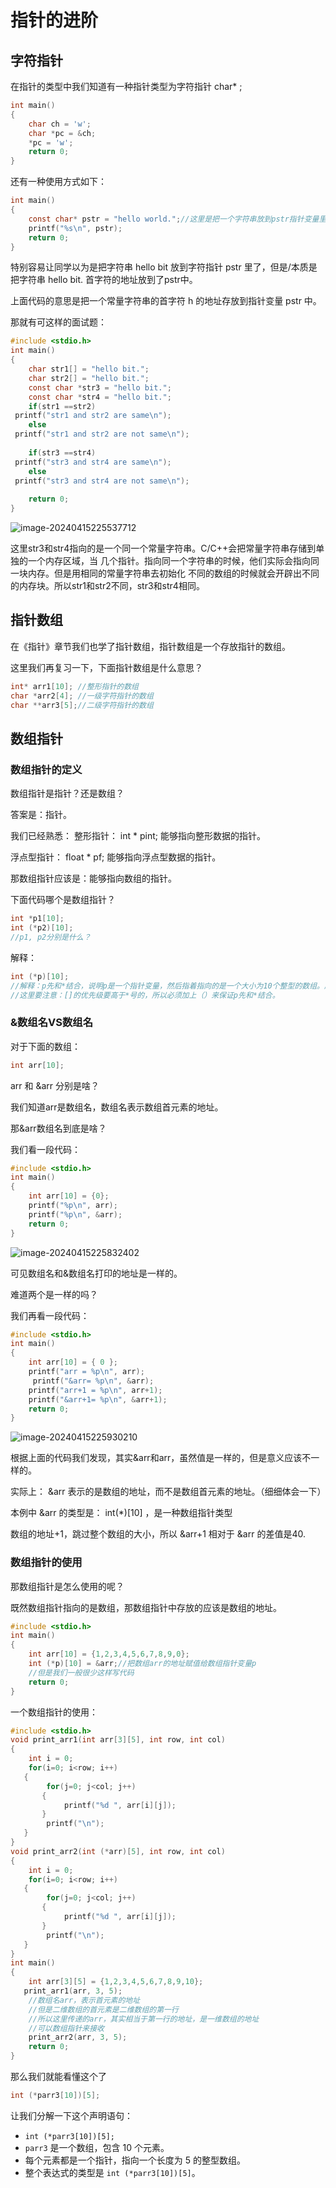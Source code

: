 # 指针的进阶

## 字符指针

在指针的类型中我们知道有一种指针类型为字符指针 char* ;

```c
int main()
{
    char ch = 'w';
    char *pc = &ch;
    *pc = 'w';
    return 0;
}
```

还有一种使用方式如下：

```c
int main()
{
    const char* pstr = "hello world.";//这里是把一个字符串放到pstr指针变量里了吗？
    printf("%s\n", pstr);
    return 0;
}
```

特别容易让同学以为是把字符串 hello bit 放到字符指针 pstr 里了，但是/本质是把字符串 hello  bit. 首字符的地址放到了pstr中。



上面代码的意思是把一个常量字符串的首字符 h 的地址存放到指针变量 pstr 中。 

那就有可这样的面试题：

```c
#include <stdio.h>
int main()
{
    char str1[] = "hello bit.";
    char str2[] = "hello bit.";
    const char *str3 = "hello bit.";
    const char *str4 = "hello bit.";
    if(str1 ==str2)
 printf("str1 and str2 are same\n");
    else
 printf("str1 and str2 are not same\n");
       
    if(str3 ==str4)
 printf("str3 and str4 are same\n");
    else
 printf("str3 and str4 are not same\n");
       
    return 0;
}
```

![image-20240415225537712](https://gitee.com/jason_pei/typora-bed/raw/master/image/202404152255868.png)

这里str3和str4指向的是一个同一个常量字符串。C/C++会把常量字符串存储到单独的一个内存区域，当 几个指针。指向同一个字符串的时候，他们实际会指向同一块内存。但是用相同的常量字符串去初始化 不同的数组的时候就会开辟出不同的内存块。所以str1和str2不同，str3和str4相同。

## 指针数组

在《指针》章节我们也学了指针数组，指针数组是一个存放指针的数组。

 这里我们再复习一下，下面指针数组是什么意思？

```c
int* arr1[10]; //整形指针的数组
char *arr2[4]; //一级字符指针的数组
char **arr3[5];//二级字符指针的数组
```

## 数组指针

### 数组指针的定义

数组指针是指针？还是数组？

 答案是：指针。 

我们已经熟悉： 整形指针： int * pint; 能够指向整形数据的指针。 

浮点型指针： float * pf; 能够指向浮点型数据的指针。 

那数组指针应该是：能够指向数组的指针。 

下面代码哪个是数组指针？

```c
int *p1[10];
int (*p2)[10];
//p1, p2分别是什么？
```

解释：

```c
int (*p)[10];
//解释：p先和*结合，说明p是一个指针变量，然后指着指向的是一个大小为10个整型的数组。所以p是一个指针，指向一个数组，叫数组指针。
//这里要注意：[]的优先级要高于*号的，所以必须加上（）来保证p先和*结合。
```

###  &数组名VS数组名

对于下面的数组：

```c
int arr[10];
```

arr 和 &arr 分别是啥？ 

我们知道arr是数组名，数组名表示数组首元素的地址。 

那&arr数组名到底是啥？ 

我们看一段代码：



```c
#include <stdio.h>
int main()
{
    int arr[10] = {0};
    printf("%p\n", arr);
    printf("%p\n", &arr);
    return 0;
}
```

![image-20240415225832402](https://gitee.com/jason_pei/typora-bed/raw/master/image/202404152258438.png)

可见数组名和&数组名打印的地址是一样的。

 难道两个是一样的吗？

 我们再看一段代码：

```c
#include <stdio.h>
int main()
{
 	int arr[10] = { 0 };
 	printf("arr = %p\n", arr);
	 printf("&arr= %p\n", &arr);
 	printf("arr+1 = %p\n", arr+1);
 	printf("&arr+1= %p\n", &arr+1);
 	return 0;
}
```

![image-20240415225930210](https://gitee.com/jason_pei/typora-bed/raw/master/image/202404152259249.png)

根据上面的代码我们发现，其实&arr和arr，虽然值是一样的，但是意义应该不一样的。

 实际上： &arr 表示的是数组的地址，而不是数组首元素的地址。（细细体会一下） 

本例中 &arr 的类型是： int(*)[10] ，是一种数组指针类型 

数组的地址+1，跳过整个数组的大小，所以 &arr+1 相对于 &arr 的差值是40.

### 数组指针的使用

那数组指针是怎么使用的呢？ 

既然数组指针指向的是数组，那数组指针中存放的应该是数组的地址。

```c
#include <stdio.h>
int main()
{
    int arr[10] = {1,2,3,4,5,6,7,8,9,0};
    int (*p)[10] = &arr;//把数组arr的地址赋值给数组指针变量p
    //但是我们一般很少这样写代码
    return 0;
}
```

一个数组指针的使用：

```c
#include <stdio.h>
void print_arr1(int arr[3][5], int row, int col)
{
    int i = 0;
    for(i=0; i<row; i++)
   {
        for(j=0; j<col; j++)
       {
            printf("%d ", arr[i][j]);
       }
        printf("\n");
   }
}
void print_arr2(int (*arr)[5], int row, int col)
{
    int i = 0;
    for(i=0; i<row; i++)
   {
        for(j=0; j<col; j++)
       {
            printf("%d ", arr[i][j]);
       }
        printf("\n");
   }
}
int main()
{
    int arr[3][5] = {1,2,3,4,5,6,7,8,9,10};
   print_arr1(arr, 3, 5);
    //数组名arr，表示首元素的地址
    //但是二维数组的首元素是二维数组的第一行
    //所以这里传递的arr，其实相当于第一行的地址，是一维数组的地址
    //可以数组指针来接收
    print_arr2(arr, 3, 5);
    return 0;
}
```

那么我们就能看懂这个了

```c
int (*parr3[10])[5];
```

让我们分解一下这个声明语句：

- `int (*parr3[10])[5];`
- `parr3` 是一个数组，包含 10 个元素。
- 每个元素都是一个指针，指向一个长度为 5 的整型数组。
- 整个表达式的类型是 `int (*parr3[10])[5]`。



